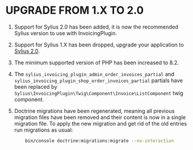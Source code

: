 # UPGRADE FROM 1.X TO 2.0

1. Support for Sylius 2.0 has been added, it is now the recommended Sylius version to use with InvoicingPlugin.

1. Support for Sylius 1.X has been dropped, upgrade your application to [Sylius 2.0](https://github.com/Sylius/Sylius/blob/2.0/UPGRADE-2.0.md).

1. The minimum supported version of PHP has been increased to 8.2.

1. The `sylius_invoicing_plugin_admin_order_invoices_partial` and `sylius_invoicing_plugin_shop_order_invoices_partial` partials 
   have been replaced by `Sylius\InvoicingPlugin\Twig\Component\Invoice\ListComponent` twig component.

1. Doctrine migrations have been regenerated, meaning all previous migration files have been removed and their content 
   is now in a single migration file. To apply the new migration and get rid of the old entries run migrations as usual:

   ```bash
       bin/console doctrine:migrations:migrate --no-interaction
   ```
